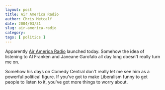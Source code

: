 ```yaml
---
layout: post
title: Air America Radio
author: Chris Metcalf
date: 2004/03/31
slug: air-america-radio
category: 
tags: [ politics ]
---
```


Apparently <a href="http://www.airamericaradio.com/">Air America Radio</a> launched today. Somehow the idea of listening to Al Franken and Janeane Garofalo all day long doesn't really turn me on.

Somehow his days on Comedy Central don't really let me see him as a powerful political figure. If you've got to make Liberalism funny to get people to listen to it, you've got more things to worry about.
